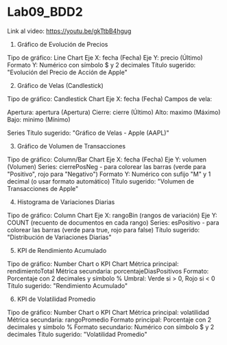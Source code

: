 # Lab09_BDD2
Link al video: https://youtu.be/gkTtbB4hgug

1. Gráfico de Evolución de Precios

Tipo de gráfico: Line Chart
Eje X: fecha (Fecha)
Eje Y: precio (Último)
Formato Y: Numérico con símbolo $ y 2 decimales
Título sugerido: "Evolución del Precio de Acción de Apple"

2. Gráfico de Velas (Candlestick)

Tipo de gráfico: Candlestick Chart
Eje X: fecha (Fecha)
Campos de vela:

Apertura: apertura (Apertura)
Cierre: cierre (Último)
Alto: maximo (Máximo)
Bajo: minimo (Mínimo)


Series
Título sugerido: "Gráfico de Velas - Apple (AAPL)"

3. Gráfico de Volumen de Transacciones

Tipo de gráfico: Column/Bar Chart
Eje X: fecha (Fecha)
Eje Y: volumen (Volumen)
Series: cierrePosNeg - para colorear las barras (verde para "Positivo", rojo para "Negativo")
Formato Y: Numérico con sufijo "M" y 1 decimal (o usar formato automático)
Título sugerido: "Volumen de Transacciones de Apple"

4. Histograma de Variaciones Diarias

Tipo de gráfico: Column Chart
Eje X: rangoBin (rangos de variación)
Eje Y: COUNT (recuento de documentos en cada rango)
Series: esPositivo - para colorear las barras (verde para true, rojo para false)
Título sugerido: "Distribución de Variaciones Diarias"

5. KPI de Rendimiento Acumulado

Tipo de gráfico: Number Chart o KPI Chart
Métrica principal: rendimientoTotal
Métrica secundaria: porcentajeDiasPositivos
Formato: Porcentaje con 2 decimales y símbolo %
Umbral: Verde si > 0, Rojo si < 0
Título sugerido: "Rendimiento Acumulado"

6. KPI de Volatilidad Promedio

Tipo de gráfico: Number Chart o KPI Chart
Métrica principal: volatilidad
Métrica secundaria: rangoPromedio
Formato principal: Porcentaje con 2 decimales y símbolo %
Formato secundario: Numérico con símbolo $ y 2 decimales
Título sugerido: "Volatilidad Promedio"
